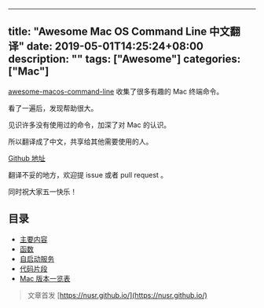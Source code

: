 
---
title: "Awesome Mac OS Command Line 中文翻译"
date: 2019-05-01T14:25:24+08:00
description: ""
tags: ["Awesome"]
categories: ["Mac"]
---

[awesome-macos-command-line](https://github.com/herrbischoff/awesome-macos-command-line) 收集了很多有趣的 Mac 终端命令。

看了一遍后，发现帮助很大。

见识许多没有使用过的命令，加深了对 Mac 的认识。

所以翻译成了中文，共享给其他需要使用的人。

[Github 地址](https://github.com/nusr/awesome-macos-command-line-zh)

翻译不妥的地方，欢迎提 issue 或者 pull request 。

<!--more-->

同时祝大家五一快乐！

## 目录

- [主要内容](/post/awesome-macos-command-line-zh/README)
- [函数](/post/awesome-macos-command-line-zh/functions)
- [自启动服务](/post/awesome-macos-command-line-zh/launchagents)
- [代码片段](/post/awesome-macos-command-line-zh/snippets)
- [Mac 版本一览表](/post/awesome-macos-command-line-zh/glossary)

> 文章首发 [https://nusr.github.io/](https://nusr.github.io/)
